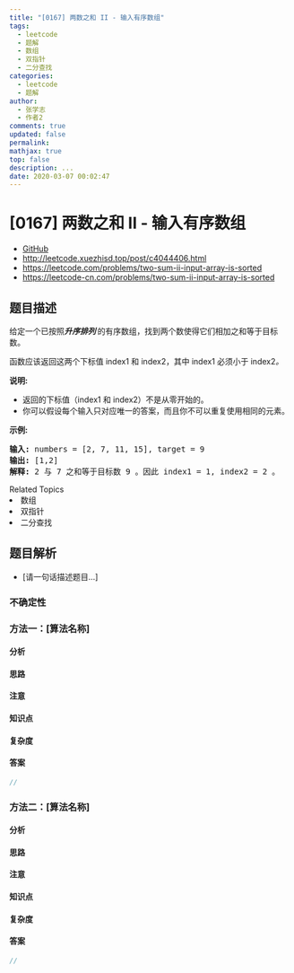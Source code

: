 ```yaml
---
title: "[0167] 两数之和 II - 输入有序数组"
tags:
  - leetcode
  - 题解
  - 数组
  - 双指针
  - 二分查找
categories:
  - leetcode
  - 题解
author:
  - 张学志
  - 作者2
comments: true
updated: false
permalink:
mathjax: true
top: false
description: ...
date: 2020-03-07 00:02:47
---
```



# [0167] 两数之和 II - 输入有序数组
* [GitHub](https://github.com/algoboy101/LeetCodeCrowdsource/tree/master/_posts/QA/%5B0167%5D%20%E4%B8%A4%E6%95%B0%E4%B9%8B%E5%92%8C%20II%20-%20%E8%BE%93%E5%85%A5%E6%9C%89%E5%BA%8F%E6%95%B0%E7%BB%84.md)
* http://leetcode.xuezhisd.top/post/c4044406.html
* https://leetcode.com/problems/two-sum-ii-input-array-is-sorted
* https://leetcode-cn.com/problems/two-sum-ii-input-array-is-sorted


## 题目描述

<p>给定一个已按照<strong><em>升序排列</em>&nbsp;</strong>的有序数组，找到两个数使得它们相加之和等于目标数。</p>

<p>函数应该返回这两个下标值<em> </em>index1 和 index2，其中 index1&nbsp;必须小于&nbsp;index2<em>。</em></p>

<p><strong>说明:</strong></p>

<ul>
	<li>返回的下标值（index1 和 index2）不是从零开始的。</li>
	<li>你可以假设每个输入只对应唯一的答案，而且你不可以重复使用相同的元素。</li>
</ul>

<p><strong>示例:</strong></p>

<pre><strong>输入:</strong> numbers = [2, 7, 11, 15], target = 9
<strong>输出:</strong> [1,2]
<strong>解释:</strong> 2 与 7 之和等于目标数 9 。因此 index1 = 1, index2 = 2 。</pre>
<div><div>Related Topics</div><div><li>数组</li><li>双指针</li><li>二分查找</li></div></div>


## 题目解析
* [请一句话描述题目...]

### 不确定性


### 方法一：[算法名称]

#### 分析

#### 思路

#### 注意

#### 知识点

#### 复杂度

#### 答案

```cpp
//
```


### 方法二：[算法名称]

#### 分析

#### 思路

#### 注意

#### 知识点

#### 复杂度

#### 答案

```cpp
//
```


